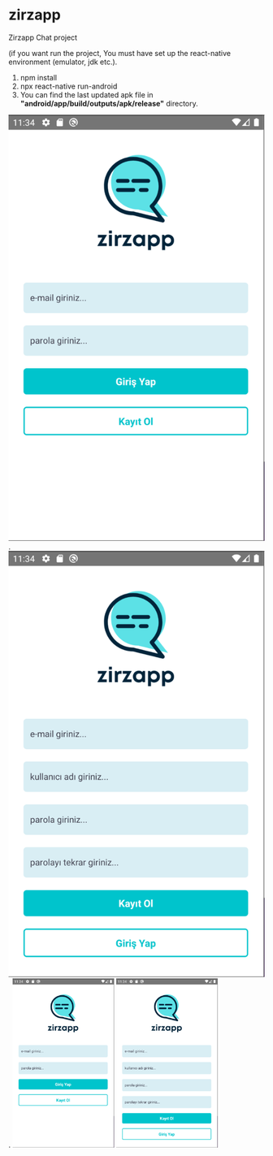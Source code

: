 # zirzapp
Zirzapp Chat project

(if you want run the project, You must have set up the react-native environment (emulator, jdk etc.).

1) npm install
2) npx react-native run-android
3) You can find the last updated apk file in **"android/app/build/outputs/apk/release"** directory.

![login](https://raw.githubusercontent.com/Mehmet-Erdem-Akin/zirzapp/master/src/assets/screens-ss/login.png). ![register](https://raw.githubusercontent.com/Mehmet-Erdem-Akin/zirzapp/master/src/assets/screens-ss/register.png). 
<img height="auto" width="200" src="https://raw.githubusercontent.com/Mehmet-Erdem-Akin/zirzapp/master/src/assets/screens-ss/login.png">
<img height="auto"  width="200" src="https://raw.githubusercontent.com/Mehmet-Erdem-Akin/zirzapp/master/src/assets/screens-ss/register.png">
